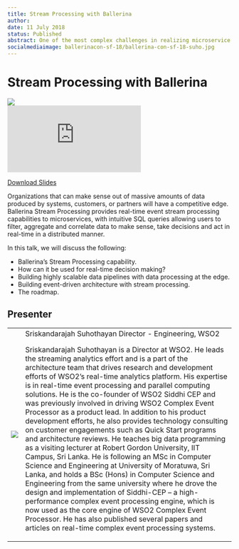 ```yaml
---
title: Stream Processing with Ballerina
author:
date: 11 July 2018
status: Published
abstract: One of the most complex challenges in realizing microservice architecture is not building the services themselves, but building and governing the communication between services.
socialmediaimage: ballerinacon-sf-18/ballerina-con-sf-18-suho.jpg
---
```

<script src="/js/ballerina-form.js?03"></script><link rel="stylesheet" href="/css/webinar-page.css"></link><link rel="stylesheet" href="/css/ballerinacon-page.css"></link>

<div class="col-xs-12 col-sm-12 col-md-9 col-lg-9" style="padding:0;">
<h1>Stream Processing with Ballerina</h1>
</div>
<div class="col-xs-12 col-sm-12 col-md-3 col-lg-3" style="padding:0;">
<a href="https://con.ballerina.io/" target="_blank"><img class="cInlineLogo" src="https://con.ballerina.io/wp-content/themes/ballerinacon/images/bcon-logo.png"/></a>
</div>
<div class="col-xs-12 col-sm-12 col-md-12 col-lg-12 cConVideoContainer">
<div class="embed-responsive embed-responsive-16by9">
<iframe class="embed-responsive-item" src="https://www.youtube.com/embed/zLauHjq75Mc" frameborder="0" allow="autoplay; encrypted-media" allowfullscreen></iframe>
</div>
</div>

<div class="clearfix"></div>

<a class="cBallerina-io-Home-main-download-button cGuidesDownloadButton cDownloadSlides" target="_blank" href="https://www.slideshare.net/ballerinaslides/stream-processing-with-ballerina-108078794">Download Slides</a>

<div class="clearfix"></div>

Organizations that can make sense out of massive amounts of data produced by systems, customers, or partners will have a competitive edge. Ballerina Stream Processing provides real-time event stream processing capabilities to microservices, with intuitive SQL queries allowing users to filter, aggregate and correlate data to make sense, take decisions and act in real-time in a distributed manner.

In this talk, we will discuss the following:

- Ballerina’s Stream Processing capability.
- How can it be used for real-time decision making?
- Building highly scalable data pipelines with data processing at the edge.
- Building event-driven architecture with stream processing.
- The roadmap.


## Presenter

<table class="cWebinarPresenter">
    <tr>
        <td class="cWebinarPresenterPic"><img src="//con.ballerina.io/wp-content/themes/ballerinacon/images/speakers/suho.jpg"/></td>
        <td class="cWebinarPresenterBio">
      <span class="cPresenterName">Sriskandarajah Suhothayan</span>
      <span class="cPresenterTitle">Director - Engineering, WSO2</span>
<p>Sriskandarajah Suhothayan is a Director at WSO2. He leads the streaming analytics effort and is a part of the architecture team that drives research and development efforts of WSO2’s real-time analytics platform. His expertise is in real-time event processing and parallel computing solutions. He is the co-founder of WSO2 Siddhi CEP and was previously involved in driving WSO2 Complex Event Processor as a product lead. In addition to his product development efforts, he also provides technology consulting on customer engagements such as Quick Start programs and architecture reviews. He teaches big data programming as a visiting lecturer at Robert Gordon University, IIT Campus, Sri Lanka. He is following an MSc in Computer Science and Engineering at University of Moratuwa, Sri Lanka, and holds a BSc (Hons) in Computer Science and Engineering from the same university where he drove the design and implementation of Siddhi-CEP – a high-performance complex event processing engine, which is now used as the core engine of WSO2 Complex Event Processor. He has also published several papers and articles on real-time complex event processing systems.</p>
          </tr>
    </table>

</div>
</div>
